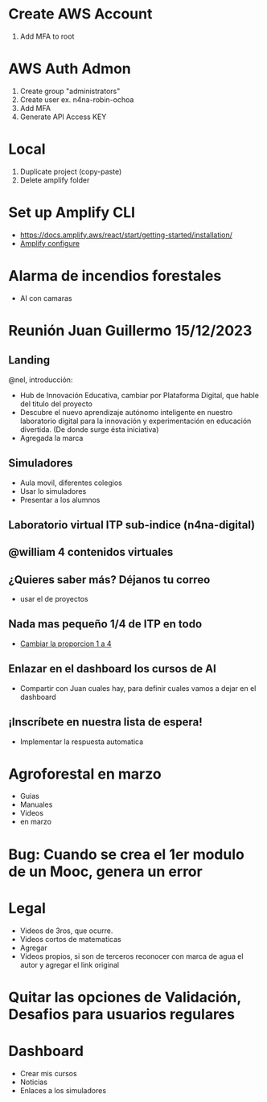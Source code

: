 # Create AWS Account
1. Add MFA to root

# AWS Auth Admon
1. Create group "administrators"
2. Create user ex. n4na-robin-ochoa
3. Add MFA
4. Generate API Access KEY

# Local
1. Duplicate project (copy-paste)
2. Delete amplify folder

# Set up Amplify CLI
- https://docs.amplify.aws/react/start/getting-started/installation/
- [Amplify configure](./RJS_APP/README.md)

# Alarma de incendios forestales
- AI con camaras



# Reunión Juan Guillermo 15/12/2023

## Landing
@nel, introducción:
- Hub de Innovación Educativa, cambiar por Plataforma Digital, que hable del titulo del proyecto
- Descubre el nuevo aprendizaje autónomo inteligente en nuestro laboratorio digital para la innovación y experimentación en educación divertida. (De donde surge ésta iniciativa)
- Agregada la marca


## Simuladores
- Aula movil, diferentes colegios
- Usar lo simuladores
- Presentar a los alumnos

## Laboratorio virtual ITP sub-indice (n4na-digital)

## @william 4 contenidos virtuales 


## ¿Quieres saber más? Déjanos tu correo
- usar el de proyectos

## Nada mas pequeño 1/4 de ITP en todo
- [Cambiar la proporcion 1 a 4](./_images/relacion_itp_n4na_1_a_4.png)


## Enlazar en el dashboard los cursos de AI 
- Compartir con Juan cuales hay, para definir cuales vamos a dejar en el dashboard


## ¡Inscríbete en nuestra lista de espera!
- Implementar la respuesta automatica


# Agroforestal en marzo
- Guias 
- Manuales
- Videos
- en marzo 


# Bug: Cuando se crea el 1er modulo de un Mooc, genera un error

# Legal
- Videos de 3ros, que ocurre. 
- Videos cortos de matematicas 
- Agregar 
- Videos propios, si son de terceros reconocer con marca de agua el autor y agregar el link original

# Quitar las opciones de Validación, Desafios para usuarios regulares


# Dashboard
- Crear mis cursos
- Noticias
- Enlaces a los simuladores

